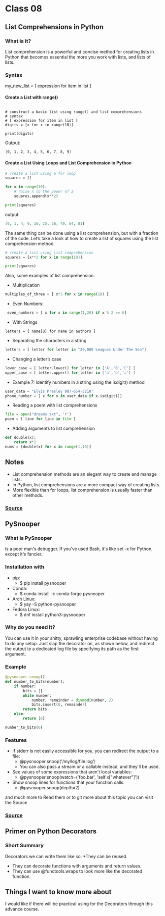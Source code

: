 # Class 08

## List Comprehensions in Python

### What is it?

List comprehension is a powerful and concise method for creating lists in Python that becomes essential the more you work with lists, and lists of lists.

### Syntax

my_new_list = [ expression for item in list ]

#### Create a List with range()

```

# construct a basic list using range() and list comprehensions
# syntax
# [ expression for item in list ]
digits = [x for x in range(10)]

print(digits)
```

Output:

```
[0, 1, 2, 3, 4, 5, 6, 7, 8, 9]
```

#### Create a List Using Loops and List Comprehension in Python

```python
# create a list using a for loop
squares = []

for x in range(10):
    # raise x to the power of 2
    squares.append(x**2)

print(squares)
```

output:

```python
[0, 1, 4, 9, 16, 25, 36, 49, 64, 81]
```

The same thing can be done using a list comprehension, but with a fraction of the code. Let’s take a look at how to create a list of squares using the list comprehension method.

```python
# create a list using list comprehension
squares = [x**2 for x in range(10)]

print(squares)
```

Also, some examples of list comprehension:

* Multiplication

```python
multiples_of_three = [ x*3 for x in range(10) ]
```

* Even Numbers:

```python
 even_numbers = [ x for x in range(1,20) if x % 2 == 0] 
```

* With Strings

```
letters = [ name[0] for name in authors ]
```

* Separating the characters in a string

```python
letters = [ letter for letter in "20,000 Leagues Under The Sea"]
```

* Changing a letter’s case

```python
lower_case = [ letter.lower() for letter in ['A','B','C'] ]
upper_case = [ letter.upper() for letter in ['a','b','c'] ]
```

* Example 7: Identify numbers in a string using the isdigit() method

```python
user_data = "Elvis Presley 987-654-3210"
phone_number = [ x for x in user_data if x.isdigit()]
```

* Reading a poem with list comprehensions

```python
file = open("dreams.txt", 'r')
poem = [ line for line in file ]
```

* Adding arguments to list comprehension

```python
def double(x):
    return x*2
nums = [double(x) for x in range(1,10)]
```

## Notes

* List comprehension methods are an elegant way to create and manage lists.
* In Python, list comprehensions are a more compact way of creating lists.
* More flexible than for loops, list comprehension is usually faster than other methods.

### [Source](https://www.pythonforbeginners.com/basics/list-comprehensions-in-python)

## PySnooper

### What is PySnooper

 is a poor man's debugger. If you've used Bash, it's like set -x for Python, except it's fancier.

### Installation with

* pip:
  * $ pip install pysnooper
* Conda:
  * $ conda install -c conda-forge pysnooper
* Arch Linux:
  * $ yay -S python-pysnooper
* Fedora Linux:
  * $ dnf install python3-pysnooper

### Why do you need it?

 You can use it in your shitty, sprawling enterprise codebase without having to do any setup.
 Just slap the decorator on, as shown below, and redirect the output to a dedicated log file
 by specifying its path as the first argument.

### Example

```python
@pysnooper.snoop()
def number_to_bits(number):
    if number:
        bits = []
        while number:
            number, remainder = divmod(number, 2)
            bits.insert(0, remainder)
        return bits
    else:
        return [0]

number_to_bits(6)
```

### Features

* If stderr is not easily accessible for you, you can redirect the output to a file:
  * @pysnooper.snoop('/my/log/file.log')
  * You can also pass a stream or a callable instead, and they'll be used.
* See values of some expressions that aren't local variables:
  * @pysnooper.snoop(watch=('foo.bar', 'self.x["whatever"]'))
* Show snoop lines for functions that your function calls:
  * @pysnooper.snoop(depth=2)

and much more to Read them or to git more about this topic you can visit the Source

### [Source](https://pypi.org/project/PySnooper/)

## Primer on Python Decorators

### Short Summary

Decorators we can write them like so:
*They can be reused.

* They can decorate functions with arguments and return values.
* They can use @functools.wraps to look more like the decorated function.

## Things I want to know more about

I would like if there will be practical  using  for the Decorators through this advance course.
